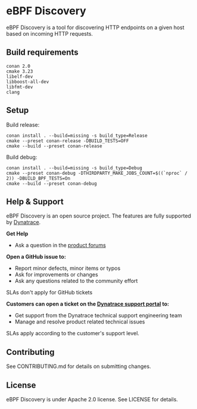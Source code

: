 # eBPF Discovery

eBPF Discovery is a tool for discovering HTTP endpoints on a given host based on incoming HTTP requests.

## Build requirements

```
conan 2.0
cmake 3.23
libelf-dev
libboost-all-dev
libfmt-dev
clang
```

## Setup

Build release:
```
conan install . --build=missing -s build_type=Release
cmake --preset conan-release -DBUILD_TESTS=OFF
cmake --build --preset conan-release
```
Build debug:
```
conan install . --build=missing -s build_type=Debug
cmake --preset conan-debug -DTHIRDPARTY_MAKE_JOBS_COUNT=$((`nproc` / 2)) -DBUILD_BPF_TESTS=On
cmake --build --preset conan-debug
```

## Help & Support

eBPF Discovery is an open source project. The features are fully supported by [Dynatrace](https://www.dynatrace.com).

**Get Help**

* Ask a question in the [product forums](https://community.dynatrace.com/t5/Using-Dynatrace/ct-p/UsingDynatrace)

**Open a GitHub issue to:**

* Report minor defects, minor items or typos
* Ask for improvements or changes
* Ask any questions related to the community effort

SLAs don't apply for GitHub tickets

**Customers can open a ticket on the [Dynatrace support portal](https://support.dynatrace.com/supportportal/) to:**

* Get support from the Dynatrace technical support engineering team
* Manage and resolve product related technical issues

SLAs apply according to the customer's support level.

## Contributing

See CONTRIBUTING.md for details on submitting changes.

## License

eBPF Discovery is under Apache 2.0 license. See LICENSE for details.
